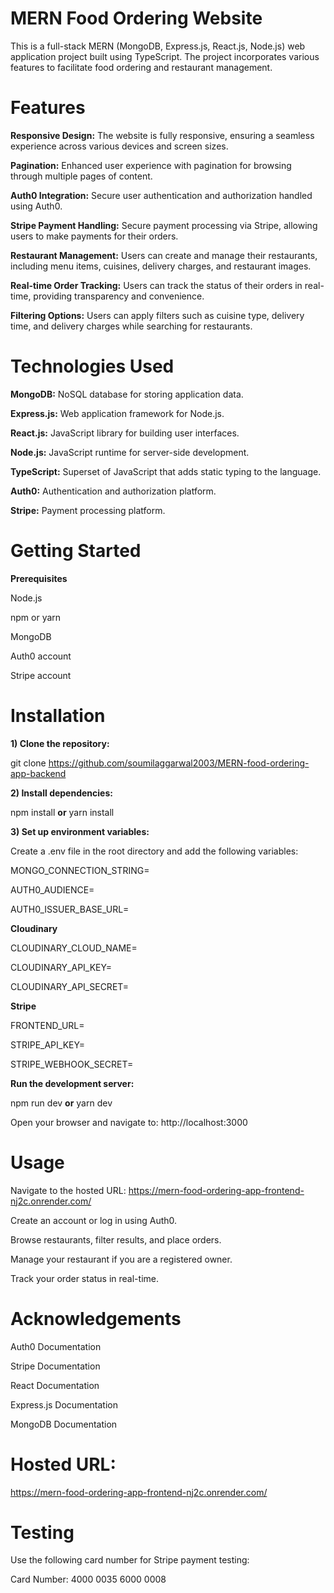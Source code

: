 # MERN Food Ordering Website
This is a full-stack MERN (MongoDB, Express.js, React.js, Node.js) web application project built using TypeScript. The project incorporates various features to facilitate food ordering and restaurant management.

# Features
**Responsive Design:** The website is fully responsive, ensuring a seamless experience across various devices and screen sizes.

**Pagination:** Enhanced user experience with pagination for browsing through multiple pages of content.

**Auth0 Integration:** Secure user authentication and authorization handled using Auth0.

**Stripe Payment Handling:** Secure payment processing via Stripe, allowing users to make payments for their orders.

**Restaurant Management:** Users can create and manage their restaurants, including menu items, cuisines, delivery charges, and restaurant images.

**Real-time Order Tracking:** Users can track the status of their orders in real-time, providing transparency and convenience.

**Filtering Options:** Users can apply filters such as cuisine type, delivery time, and delivery charges while searching for restaurants.

# Technologies Used
**MongoDB:** NoSQL database for storing application data.

**Express.js:** Web application framework for Node.js.

**React.js:** JavaScript library for building user interfaces.

**Node.js:** JavaScript runtime for server-side development.

**TypeScript:** Superset of JavaScript that adds static typing to the language.

**Auth0:** Authentication and authorization platform.

**Stripe:** Payment processing platform.
# Getting Started
**Prerequisites**

Node.js

npm or yarn

MongoDB

Auth0 account

Stripe account

# Installation

**1) Clone the repository:**

git clone https://github.com/soumilaggarwal2003/MERN-food-ordering-app-backend

**2) Install dependencies:**

npm install
**or** 
yarn install

**3) Set up environment variables:**

Create a .env file in the root directory and add the following variables:

MONGO_CONNECTION_STRING=

AUTH0_AUDIENCE=

AUTH0_ISSUER_BASE_URL=

**Cloudinary**

CLOUDINARY_CLOUD_NAME=

CLOUDINARY_API_KEY=

CLOUDINARY_API_SECRET=

**Stripe**

FRONTEND_URL= 

STRIPE_API_KEY=

STRIPE_WEBHOOK_SECRET=

**Run the development server:**

npm run dev
**or**
yarn dev

Open your browser and navigate to: http://localhost:3000

# Usage
Navigate to the hosted URL: https://mern-food-ordering-app-frontend-nj2c.onrender.com/

Create an account or log in using Auth0.

Browse restaurants, filter results, and place orders.

Manage your restaurant if you are a registered owner.

Track your order status in real-time.

# Acknowledgements

Auth0 Documentation

Stripe Documentation

React Documentation

Express.js Documentation

MongoDB Documentation

# Hosted URL: 
https://mern-food-ordering-app-frontend-nj2c.onrender.com/

# Testing
Use the following card number for Stripe payment testing:

Card Number: 4000 0035 6000 0008
